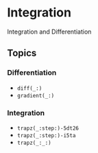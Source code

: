 # Integration

Integration and Differentiation

## Topics

### Differentiation

- ``diff(_:)``
- ``gradient(_:)``

### Integration

- ``trapz(_:step:)-5dt26``
- ``trapz(_:step:)-i5ta``
- ``trapz(_:_:)``

